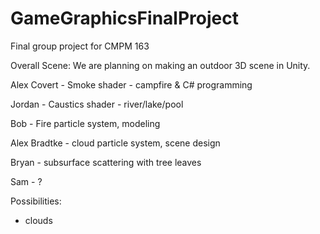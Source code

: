# GameGraphicsFinalProject
Final group project for CMPM 163

Overall Scene: We are planning on making an outdoor 3D scene in Unity. 

Alex Covert - Smoke shader - campfire & C# programming

Jordan - Caustics shader - river/lake/pool

Bob - Fire particle system, modeling

Alex Bradtke - cloud particle system, scene design

Bryan - subsurface scattering with tree leaves 

Sam - ?


Possibilities: 
- clouds

